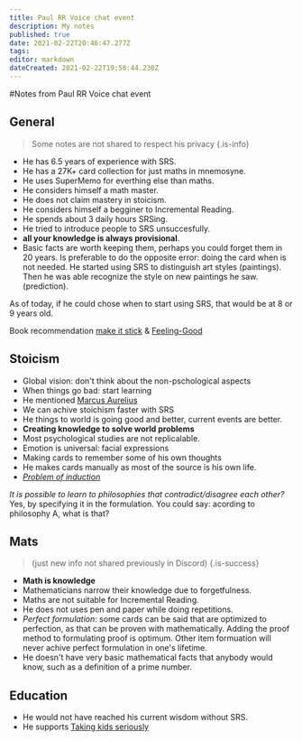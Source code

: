 ```yaml
---
title: Paul RR Voice chat event
description: My notes
published: true
date: 2021-02-22T20:46:47.277Z
tags: 
editor: markdown
dateCreated: 2021-02-22T19:50:44.230Z
---
```


#Notes from Paul RR Voice chat event

## General

> Some notes are not shared to respect his privacy
{.is-info}


- He has 6.5 years of experience with SRS.
- He has a 27K+ card collection for just maths in mnemosyne.
- He uses SuperMemo for everthing else than maths.
- He considers himself a math master.
- He does not claim mastery in stoicism.
- He considers himself a begginer to Incremental Reading.
- He spends about 3 daily hours SRSing.
- He tried to introduce people to SRS unsuccesfully.
- **all your knowledge is always provisional**.
- Basic facts are worth keeping them, perhaps you could forget them in 20 years. Is preferable to do the opposite error: doing the card when is not needed. 
He started using SRS to distinguish art styles (paintings). Then he was able recognize the style on new paintings he saw. (prediction). 	


As of today, if he could chose when to start using SRS, that would be at 8 or 9 years old.

Book recommendation [make it stick](https://books.google.es/books/about/Make_It_Stick.html?id=oneWAwAAQBAJ&printsec=frontcover&source=kp_read_button&redir_esc=y#v=onepage&q&f=false) & [Feeling-Good](https://www.amazon.co.uk/Feeling-Good-New-Mood-Therapy/dp/0380810336)



## Stoicism

- Global vision: don't think about the non-pschological aspects
- When things go bad: start learning
- He mentioned [Marcus Aurelius](https://en.wikipedia.org/wiki/Marcus_Aurelius)
- We can achive stoichism faster with SRS
- He things to world is going good and better, current events are better.
- **Creating knowledge to solve world problems**
- Most psychological studies are not replicalable.
- Emotion is universal: facial expressions
- Making cards to remember some of his own thoughts 
- He makes cards manually as most of the source is his own life.
- [*Problem of induction*](https://en.wikipedia.org/wiki/Problem_of_induction)

*It is possible to learn to philosophies that contradict/disagree each other?*
Yes, by specifying it in the formulation. You could say: acording to philosophy A, what is that?

## Mats
> (just new info not shared previously in Discord)
{.is-success}
- **Math is knowledge**
- Mathematicians narrow their knowledge due to forgetfulness.
- Maths are not suitable for Incremental Reading.
- He does not uses pen and paper while doing repetitions.
- *Perfect formulation*: some cards can be said that are optimized to perfection, as that can be proven with mathematically. Adding the proof method to formulating proof is optimum. Other item formuation will never achive perfect formulation in one's lifetime.
- He doesn't have very basic mathematical facts that anybody would know, such as a definition of a prime number.

## Education
- He would not have reached his current wisdom without SRS. 
- He supports [Taking kids seriously](https://en.wikipedia.org/wiki/Taking_Children_Seriously)